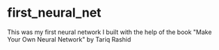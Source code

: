 # first_neural_net
This was my first neural network I built with the help of the book "Make Your Own Neural Network" by Tariq Rashid
